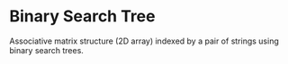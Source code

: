 # Binary Search Tree

Associative matrix structure (2D array) indexed by a pair of strings using binary search trees.
